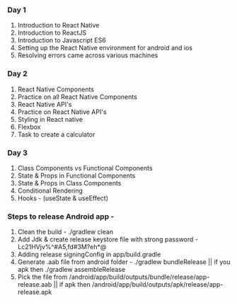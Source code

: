 ### Day 1
1. Introduction to React Native
2. Introduction to ReactJS
3. Introduction to Javascript ES6
4. Setting up the React Native environment for android and ios
5. Resolving errors came across various machines

### Day 2
1. React Native Components
2. Practice on all React Native Components
3. React Native API's
4. Practice on React Native API's
5. Styling in React native
6. Flexbox
7. Task to create a calculator

### Day 3
1. Class Components vs Functional Components
2. State & Props in Functional Components
3. State & Props in Class Components
4. Conditional Rendering
5. Hooks - (useState & useEffect)

### Steps to release Android app -
1. Clean the build - ./gradlew clean
2. Add Jdk & create release keystore file with strong password - Lc21HVjv%^#A5,fd#3M?eh*@
3. Adding release signingConfig in app/build.gradle
4. Generate .aab file from android folder - ./gradlew bundleRelease || if you apk then ./gradlew assembleRelease
5. Pick the file from /android/app/build/outputs/bundle/release/app-release.aab || if apk then /android/app/build/outputs/apk/release/app-release.apk